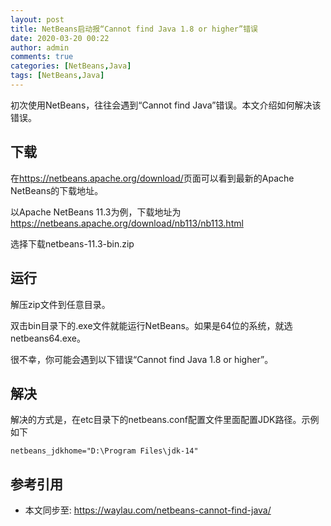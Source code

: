 ```yaml
---
layout: post
title: NetBeans启动报“Cannot find Java 1.8 or higher”错误
date: 2020-03-20 00:22
author: admin
comments: true
categories: [NetBeans,Java]
tags: [NetBeans,Java]
---
```


初次使用NetBeans，往往会遇到“Cannot find Java”错误。本文介绍如何解决该错误。

<!-- more -->



## 下载

在<https://netbeans.apache.org/download/>页面可以看到最新的Apache NetBeans的下载地址。

以Apache NetBeans 11.3为例，下载地址为<https://netbeans.apache.org/download/nb113/nb113.html>

选择下载netbeans-11.3-bin.zip 

## 运行

解压zip文件到任意目录。


双击bin目录下的.exe文件就能运行NetBeans。如果是64位的系统，就选netbeans64.exe。

很不幸，你可能会遇到以下错误“Cannot find Java 1.8 or higher”。

## 解决

解决的方式是，在etc目录下的netbeans.conf配置文件里面配置JDK路径。示例如下

```
netbeans_jdkhome="D:\Program Files\jdk-14"
```

## 参考引用

* 本文同步至: <https://waylau.com/netbeans-cannot-find-java/>
